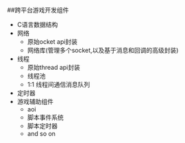 ##跨平台游戏开发组件


* C语言数据结构
* 网络
    * 原始ocket api封装
    * 网络库(管理多个socket,以及基于消息和回调的高级封装)
* 线程
    * 原始thread api封装
    * 线程池
    * 1:1 线程间通信消息队列
* 定时器
* 游戏辅助组件
    * aoi
    * 脚本事件系统
    * 脚本定时器
    * and so on
